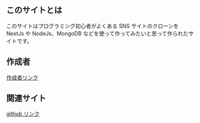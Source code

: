 ## このサイトとは

このサイトはプログラミング初心者がよくある SNS サイトのクローンを NextJs や NodeJs、MongoDB などを使って作ってみたいと思って作られたサイトです。

## 作成者

[作成者リンク](https://github.com/hellotksan)

## 関連サイト

[github リンク](https://github.com/hellotksan/nextsns)
